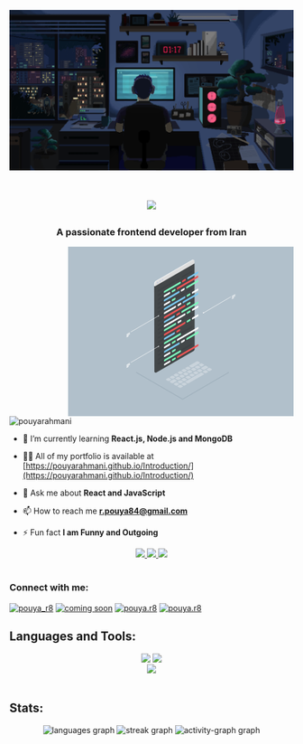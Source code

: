 ![MasterHead](./assets/header.gif)
<h1 align="center">
    <img src="https://readme-typing-svg.herokuapp.com/?font=Righteous&size=35&center=true&vCenter=true&width=500&height=70&duration=4000&lines=Hi+There!+👋;+I'm+Pouya+Rahmani!;" />
</h1>
<h3 align="center">A passionate frontend developer from Iran</h3>
<img align="right" alt="coding" width="400px" src="./assets/Gif1.gif">

<p align="left"> <img src="https://komarev.com/ghpvc/?username=pouyarahmani&label=Profile%20views&color=0e75b6&style=flat" alt="pouyarahmani" /> </p>

- 🌱 I’m currently learning **React.js, Node.js and MongoDB**

- 👨‍💻 All of my portfolio is available at [https://pouyarahmani.github.io/Introduction/](https://pouyarahmani.github.io/Introduction/)

- 💬 Ask me about **React and JavaScript**

- 📫 How to reach me **r.pouya84@gmail.com**

- ⚡ Fun fact **I am Funny and Outgoing**

<div align="center"> 
  <a href="mailto:r.pouya84@gmail.com">
    <img src="https://img.shields.io/badge/Gmail-333333?style=for-the-badge&logo=gmail&logoColor=red" />
  </a>
  <a href="#" target="_blank">
    <img src="https://img.shields.io/badge/LinkedIn-0077B5?style=for-the-badge&logo=linkedin&logoColor=white" target="_blank" />
  </a>
  <a href="https://pouyarahmani.github.io/Introduction/" target="_blank">
     <img src="https://img.shields.io/badge/Portfolio-FF5722?style=for-the-badge&logo=todoist&logoColor=white" target="_blank" /> <!-- sqlite, safari, google-chrome are other good icon options -->
  </a>
</div>
<br>
<h3 align="left">Connect with me:</h3>
<p align="left">
<a href="https://twitter.com/pouya_r8" target="blank"><img align="center" src="https://raw.githubusercontent.com/rahuldkjain/github-profile-readme-generator/master/src/images/icons/Social/twitter.svg" alt="pouya_r8" height="30" width="40" /></a>
<a href="https://linkedin.com/in/coming soon" target="blank"><img align="center" src="https://raw.githubusercontent.com/rahuldkjain/github-profile-readme-generator/master/src/images/icons/Social/linked-in-alt.svg" alt="coming soon" height="30" width="40" /></a>
<a href="https://fb.com/pouya.r8" target="blank"><img align="center" src="https://raw.githubusercontent.com/rahuldkjain/github-profile-readme-generator/master/src/images/icons/Social/facebook.svg" alt="pouya.r8" height="30" width="40" /></a>
<a href="https://instagram.com/pouya.r8" target="blank"><img align="center" src="https://raw.githubusercontent.com/rahuldkjain/github-profile-readme-generator/master/src/images/icons/Social/instagram.svg" alt="pouya.r8" height="30" width="40" /></a>
</p>

<h2 align="left">Languages and Tools:</h2>

<div align="center">
    <img src="https://skillicons.dev/icons?i=js,react,vite,bootstrap,html,css,github,tailwind,git" />
    <img src="https://skillicons.dev/icons?i=nodejs,python,express,mongodb,c,java,mysql,matlab,kali,linux" /><br>
    <img src="https://skillicons.dev/icons?i=vscode,wordpress,idea,pycharm,vim" /><br>
</div>
<br>

<div >
    <h2>Stats:</h2> 
<div align="center">
      <img src="https://github-readme-stats.vercel.app/api/top-langs?username=pouyarahmani&locale=en&hide_title=false&layout=compact&card_width=320&langs_count=5&theme=dracula&hide_border=false&order=2" height="150" alt="languages graph"  />
  <img src="https://streak-stats.demolab.com?user=pouyarahmani&locale=en&mode=daily&theme=dracula&hide_border=false&border_radius=5&order=3" height="150" alt="streak graph"  />
  <img src="https://github-readme-activity-graph.vercel.app/graph?username=pouyarahmani&radius=16&theme=react&area=true&order=5" height="300" alt="activity-graph graph"  />
</div>
</div>
